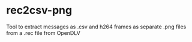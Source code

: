 # rec2csv-png
Tool to extract messages as .csv and h264 frames as separate .png files from a .rec file from OpenDLV
